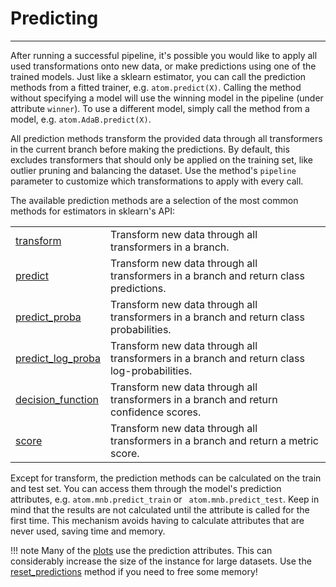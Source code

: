 # Predicting
------------

After running a successful pipeline, it's possible you would like to
apply all used transformations onto new data, or make predictions using
one of the trained models. Just like a sklearn estimator, you can call
the prediction methods from a fitted trainer, e.g. `atom.predict(X)`.
Calling the method without specifying a model will use the winning model
in the pipeline (under attribute `winner`). To use a different model,
simply call the method from a model, e.g. `atom.AdaB.predict(X)`.

All prediction methods transform the provided data through all
transformers in the current branch before making the predictions.
By default, this excludes transformers that should only be applied
on the training set, like outlier pruning and balancing the dataset.
Use the method's `pipeline` parameter to customize which
transformations to apply with every call.

The available prediction methods are a selection of the most common
methods for estimators in sklearn's API:

<table>
<tr>
<td><a href="../../API/predicting/transform">transform</a></td>
<td>Transform new data through all transformers in a branch.</td>
</tr>

<tr>
<td><a href="../../API/predicting/predict">predict</a></td>
<td>Transform new data through all transformers in a branch and return class predictions.</td>
</tr>

<tr>
<td><a href="../../API/predicting/predict_proba">predict_proba</a></td>
<td>Transform new data through all transformers in a branch and return class probabilities.</td>
</tr>

<tr>
<td><a href="../../API/predicting/predict_log_proba">predict_log_proba</a></td>
<td>Transform new data through all transformers in a branch and return class log-probabilities. </td>
</tr>

<tr>
<td><a href="../../API/predicting/decision_function">decision_function</a></td>
<td>Transform new data through all transformers in a branch and return confidence scores.</td>
</tr>

<tr>
<td><a href="../../API/predicting/score">score</a></td>
<td>Transform new data through all transformers in a branch and return a metric score.</td>
</tr>
</table>

Except for transform, the prediction methods can be calculated on the train
and test set. You can access them through the model's prediction attributes,
e.g. `atom.mnb.predict_train` or ` atom.mnb.predict_test`. Keep in mind that
the results are not calculated until the attribute is called for the first
time. This mechanism avoids having to calculate attributes that are never
used, saving time and memory.

!!! note
    Many of the [plots](../plots) use the prediction attributes. This can
    considerably increase the size of the instance for large datasets. Use
    the [reset_predictions](../../API/ATOM/atomclassifier/#reset-predictions)
    method if you need to free some memory!

